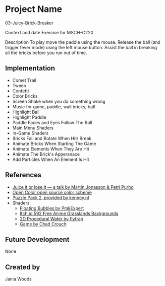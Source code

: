 # Project Name
03-Juicy-Brick-Breaker

Context and date
Exercise for MSCH-C220

Description
To play move the paddle using the mouse. Release the ball (and trigger fever mode) using the left mouse button. Assist the ball in breaking all the bricks before you run out of time.

## Implementation
* Comet Trail
* Tween
* Confetti
* Color Bricks
* Screen Shake when you do something wrong
* Music for game, paddle, wall bricks, ball
* Highlight Ball
* Highlight Paddle
* Paddle Faces and Eyes Follow The Ball
* Main Menu Shaders
* In-Game Shaders
* Bricks Fall and Rotate When Hit/ Break
* Animate Bricks When Starting The Game
* Animate Elements When They Are Hit
* Animate The Brick's Apperanace
* Add Particles When An Element Is Hit


## References
 * [Juice it or lose it — a talk by Martin Jonasson & Petri Purho](https://www.youtube.com/watch?v=Fy0aCDmgnxg)
 * [Open Color open source color scheme](https://yeun.github.io/open-color/)
 * [Puzzle Pack 2, provided by kenney.nl](https://kenney.nl/assets/puzzle-pack-2)
 * Shaders:
	 * [Floating Bubbles by PmkExpert](https://godotshaders.com/shader/floating-bubbles/)
	 * [Itch.io 592 Free Anime Grasslands Backgrounds](https://maxmeents.itch.io/592freeanimegrasslandsbackgrounds/download/eyJpZCI6MTg3ODM2MSwiZXhwaXJlcyI6MTY3NzUzMDI2NH0%3d.Vh6V1NcKdV0gBU%2fiAbHa7MrD%2fuY%3d)
	 * [2D Procedural Water by flytrap](https://godotshaders.com/shader/perlin-procedural-water/)
	 * [Game by Chad Crouch](https://freemusicarchive.org/music/Chad_Crouch/Jams/Game_1525/)

## Future Development
None

## Created by
Jania Woods
